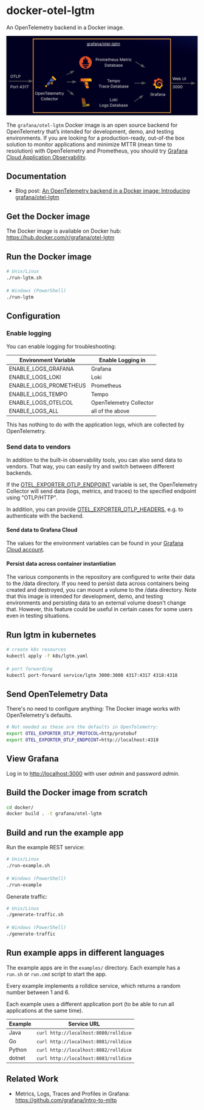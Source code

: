# docker-otel-lgtm

An OpenTelemetry backend in a Docker image.

![Components included in the Docker image: OpenTelemetry collector, Prometheus, Tempo, Loki, Grafana](img/overview.png)

The `grafana/otel-lgtm` Docker image is an open source backend for OpenTelemetry that’s intended for development, demo,
and testing environments.
If you are looking for a production-ready, out-of-the box solution to monitor applications and minimize
MTTR (mean time to resolution) with OpenTelemetry and Prometheus,
you should try [Grafana Cloud Application Observability](https://grafana.com/products/cloud/application-observability/).

## Documentation

- Blog post: [An OpenTelemetry backend in a Docker image: Introducing grafana/otel-lgtm](https://grafana.com/blog/2024/03/13/an-opentelemetry-backend-in-a-docker-image-introducing-grafana/otel-lgtm/)

## Get the Docker image

The Docker image is available on Docker hub: <https://hub.docker.com/r/grafana/otel-lgtm>

## Run the Docker image

```sh
# Unix/Linux
./run-lgtm.sh

# Windows (PowerShell)
./run-lgtm
```

## Configuration

### Enable logging

You can enable logging for troubleshooting:

| Environment Variable   | Enable Logging in       |
| ---------------------- | ----------------------- |
| ENABLE_LOGS_GRAFANA    | Grafana                 |
| ENABLE_LOGS_LOKI       | Loki                    |
| ENABLE_LOGS_PROMETHEUS | Prometheus              |
| ENABLE_LOGS_TEMPO      | Tempo                   |
| ENABLE_LOGS_OTELCOL    | OpenTelemetry Collector |
| ENABLE_LOGS_ALL        | all of the above        |

This has nothing to do with the application logs, which are collected by OpenTelemetry.

### Send data to vendors

In addition to the built-in observability tools, you can also send data to vendors.
That way, you can easily try and switch between different backends.

If the [OTEL_EXPORTER_OTLP_ENDPOINT](https://opentelemetry.io/docs/languages/sdk-configuration/otlp-exporter/#otel_exporter_otlp_endpoint)
variable is set, the OpenTelemetry Collector will send data (logs, metrics, and traces) to the specified endpoint using "OTLP/HTTP".

In addition, you can provide 
[OTEL_EXPORTER_OTLP_HEADERS](https://opentelemetry.io/docs/languages/sdk-configuration/otlp-exporter/#otel_exporter_otlp_headers), 
e.g. to authenticate with the backend. 

#### Send data to Grafana Cloud

The values for the environment variables can be found in your
[Grafana Cloud account](https://grafana.com/docs/grafana-cloud/send-data/otlp/send-data-otlp/#manual-opentelemetry-setup-for-advanced-users).

#### Persist data across container instantiation

The various components in the repository are configured to write their data to the /data
directory. If you need to persist data across containers being created and destroyed,
you can mount a volume to the /data directory. Note that this image is intended for
development, demo, and testing environments and persisting data to an external volume
doesn't change that. However, this feature could be useful in certain cases for
some users even in testing situations.

## Run lgtm in kubernetes

```sh
# create k8s resources
kubectl apply -f k8s/lgtm.yaml

# port forwarding
kubectl port-forward service/lgtm 3000:3000 4317:4317 4318:4318
```

## Send OpenTelemetry Data

There's no need to configure anything: The Docker image works with OpenTelemetry's defaults.

```sh
# Not needed as these are the defaults in OpenTelemetry:
export OTEL_EXPORTER_OTLP_PROTOCOL=http/protobuf
export OTEL_EXPORTER_OTLP_ENDPOINT=http://localhost:4318
```

## View Grafana

Log in to [http://localhost:3000](http://localhost:3000) with user _admin_ and password _admin_.

## Build the Docker image from scratch

```sh
cd docker/
docker build . -t grafana/otel-lgtm
```

## Build and run the example app

Run the example REST service:

```sh
# Unix/Linux
./run-example.sh

# Windows (PowerShell)
./run-example
```

Generate traffic:

```sh
# Unix/Linux
./generate-traffic.sh

# Windows (PowerShell)
./generate-traffic
```

## Run example apps in different languages

The example apps are in the `examples/` directory.
Each example has a `run.sh` or `run.cmd` script to start the app.

Every example implements a rolldice service, which returns a random number between 1 and 6.

Each example uses a different application port (to be able to run all applications at the same time).

| Example | Service URL                           |
| ------- | ------------------------------------- |
| Java    | `curl http://localhost:8080/rolldice` |
| Go      | `curl http://localhost:8081/rolldice` |
| Python  | `curl http://localhost:8082/rolldice` |
| dotnet  | `curl http://localhost:8083/rolldice` |

## Related Work

- Metrics, Logs, Traces and Profiles in Grafana: <https://github.com/grafana/intro-to-mltp>

